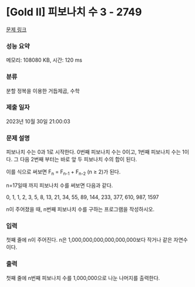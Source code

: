 # [Gold II] 피보나치 수 3 - 2749 

[문제 링크](https://www.acmicpc.net/problem/2749) 

### 성능 요약

메모리: 108080 KB, 시간: 120 ms

### 분류

분할 정복을 이용한 거듭제곱, 수학

### 제출 일자

2023년 10월 30일 21:00:03

### 문제 설명

<p>피보나치 수는 0과 1로 시작한다. 0번째 피보나치 수는 0이고, 1번째 피보나치 수는 1이다. 그 다음 2번째 부터는 바로 앞 두 피보나치 수의 합이 된다.</p>

<p>이를 식으로 써보면 F<sub>n</sub> = F<sub>n-1</sub> + F<sub>n-2</sub> (n ≥ 2)가 된다.</p>

<p>n=17일때 까지 피보나치 수를 써보면 다음과 같다.</p>

<p>0, 1, 1, 2, 3, 5, 8, 13, 21, 34, 55, 89, 144, 233, 377, 610, 987, 1597</p>

<p>n이 주어졌을 때, n번째 피보나치 수를 구하는 프로그램을 작성하시오.</p>

### 입력 

 <p>첫째 줄에 n이 주어진다. n은 1,000,000,000,000,000,000보다 작거나 같은 자연수이다.</p>

### 출력 

 <p>첫째 줄에 n번째 피보나치 수를 1,000,000으로 나눈 나머지를 출력한다.</p>

